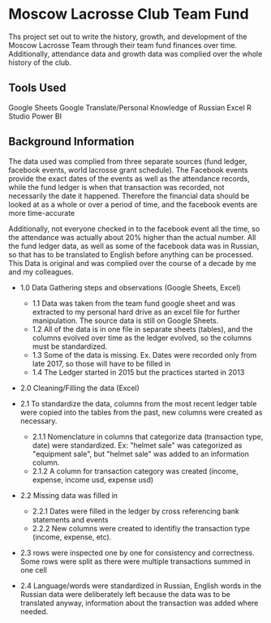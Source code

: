 # Moscow Lacrosse Club Team Fund
Ths project set out to write the history, growth, and development of the Moscow Lacrosse Team through their team fund finances over time. Additionally, attendance data and growth data was complied over the whole history of the club.
## Tools Used
Google Sheets
Google Translate/Personal Knowledge of Russian
Excel
R Studio
Power BI
## Background Information
The data used was complied from three separate sources (fund ledger, facebook events, world lacrosse grant schedule). The Facebook events provide the exact dates of the events as well as the attendance records, while the fund ledger is when that transaction was recorded, not necessarily the date it happened. Therefore the financial data should be looked at as a whole or over a period of time, and the facebook events are more time-accurate

Additionally, not everyone checked in to the facebook event all the time, so the attendance was actually about 20% higher than the actual number. 
All the fund ledger data, as well as some of the facebook data was in Russian, so that has to be translated to English before anything can be processed.
This Data is original and was complied over the course of a decade by me and my colleagues. 

* 1.0 Data Gathering steps and observations (Google Sheets, Excel)
  * 1.1 Data was taken from the team fund google sheet and was extracted to my personal hard drive as an excel file for further manipulation. The source data is still on Google Sheets.
  * 1.2 All of the data is in one file in separate sheets (tables), and the columns evolved over time as the ledger evolved, so the columns must be standardized.  
  * 1.3  Some of the data is missing. Ex. Dates were recorded only from late 2017, so those will have to be filled in
  * 1.4  The Ledger started in 2015 but the practices started in 2013
 
 * 2.0 Cleaning/Filling the data (Excel)
  * 2.1 To standardize the data, columns from the most recent ledger table were copied into the tables from the past, new columns were created as necessary. 
    * 2.1.1 Nomenclature in columns that categorize data (transaction type, date) were standardized. Ex: "helmet sale" was categorized as "equipment sale", but "helmet sale" was added to an information column.
    * 2.1.2 A column for transaction category was created (income, expense, income usd, expense usd)
  * 2.2 Missing data was filled in
    *  2.2.1 Dates were filled in the ledger by cross referencing bank statements and events
    *  2.2.2 New columns were created to identifiy the transaction type (income, expense, etc).
  * 2.3 rows were inspected one by one for consistency and correctness. Some rows were split as there were multiple transactions summed in one cell
  * 2.4 Language/words were standardized in Russian, English words in the Russian data were deliberately left because the data was to be translated anyway, information about the transaction was added where needed.
   
 
      






